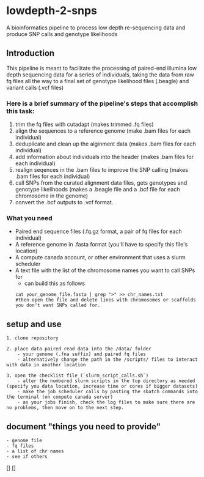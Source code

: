 # lowdepth-2-snps
A bioinformatics pipeline to process low depth re-sequencing data and produce SNP calls and genotype likelihoods

## Introduction

This pipeline is meant to facilitate the processing of paired-end illumina low depth sequencing data for a series of individuals, taking the data from raw fq files all the way to a final set of genotype likelihood files (.beagle) and variant calls (.vcf files)


### Here is a brief summary of the pipeline's steps that accomplish this task:
1. trim the fq files with cutadapt (makes trimmed .fq files)
2. align the sequences to a reference genome (make .bam files for each individual)
3. deduplicate and clean up the alginment data (makes .bam files for each individual)
4. add information about individuals into the header  (makes .bam files for each individual)
5. realign seqences in the .bam files to improve the SNP calling (makes .bam files for each individual)
6. call SNPs from the curated alignment data files, gets genotypes and genotype likelihoods (makes a .beagle file and a .bcf file for each chromosome in the genome)
7. convert the .bcf outputs to .vcf format.


### What you need
- Paired end sequence files (.fq.gz format, a pair of fq files for each individual)
- A reference genome in .fasta format (you'll have to specify this file's location)
- A compute canada account, or other environment that uses a slurm scheduler
- A text file with the list of the chromosome names you want to call SNPs for
	- can build this as follows
	```
	cat your_genome_file.fasta | grep ">" >> chr_names.txt
	#then open the file and delete lines with chromosomes or scaffolds you don't want SNPs called for.
	```



## setup and use

	1. clone repository

	2. place data paired read data into the /data/ folder 
		- your genome (.fna suffix) and paired fq files
		- alternatively change the path in the /scripts/ files to interact with data in another location

	3. open the checklist file (`slurm_script_calls.sh`)
		- alter the numbered slurm scripts in the top directory as needed (specify you data location, increase time or cores if bigger datasets)
		- make the job scheduler calls by pasting the sbatch commands into the terminal (on compute canada server)
		- as your jobs finish, check the log files to make sure there are no problems, then move on to the next step.





## document "things you need to provide"
	- genome file
	- fq files
	- a list of chr names
	- see if others
[]
[]
